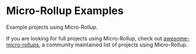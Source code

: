 # Micro-Rollup Examples

Example projects using Micro-Rollup.

If you are looking for full projects using Micro-Rollup, check out [awesome-micro-rollups](https://github.com/aashutoshrathi/awesome-micro-rollups), a community maintained list of projects using Micro-Rollup.
